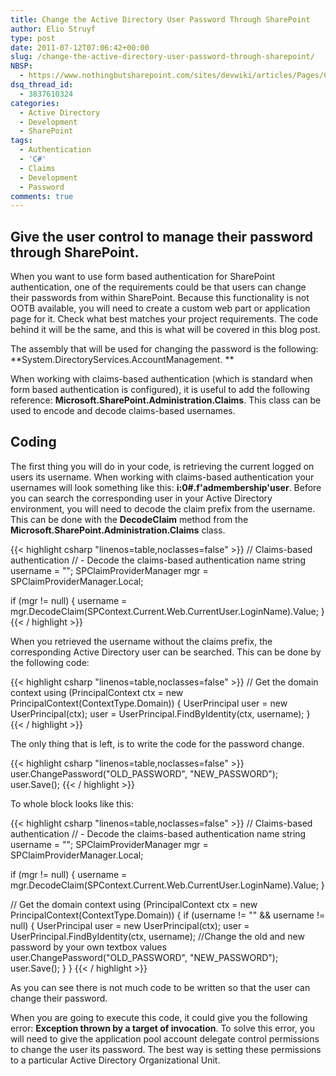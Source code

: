 ```yaml
---
title: Change the Active Directory User Password Through SharePoint
author: Elio Struyf
type: post
date: 2011-07-12T07:06:42+00:00
slug: /change-the-active-directory-user-password-through-sharepoint/
NBSP:
  - https://www.nothingbutsharepoint.com/sites/devwiki/articles/Pages/Change-the-Active-Directory-User-Password-Through-SharePoint.aspx
dsq_thread_id:
  - 3837610324
categories:
  - Active Directory
  - Development
  - SharePoint
tags:
  - Authentication
  - 'C#'
  - Claims
  - Development
  - Password
comments: true
---
```


## Give the user control to manage their password through SharePoint.

When you want to use form based authentication for SharePoint authentication, one of the requirements could be that users can change their passwords from within SharePoint. Because this functionality is not OOTB available, you will need to create a custom web part or application page for it. Check what best matches your project requirements. The code behind it will be the same, and this is what will be covered in this blog post.

The assembly that will be used for changing the password is the following: **System.DirectoryServices.AccountManagement.
**

When working with claims-based authentication (which is standard when form based authentication is configured), it is useful to add the following reference: **Microsoft.SharePoint.Administration.Claims**. This class can be used to encode and decode claims-based usernames.

## Coding

The first thing you will do in your code, is retrieving the current logged on users its username. When working with claims-based authentication your usernames will look something like this: **i:0#.f'admembership'user**. Before you can search the corresponding user in your Active Directory environment, you will need to decode the claim prefix from the username. This can be done with the **DecodeClaim** method from the **Microsoft.SharePoint.Administration.Claims** class.

{{< highlight csharp "linenos=table,noclasses=false" >}}
// Claims-based authentication
// - Decode the claims-based authentication name
string username = "";
SPClaimProviderManager mgr = SPClaimProviderManager.Local;

if (mgr != null)
{
  username = mgr.DecodeClaim(SPContext.Current.Web.CurrentUser.LoginName).Value;
}
{{< / highlight >}}

When you retrieved the username without the claims prefix, the corresponding Active Directory user can be searched. This can be done by the following code:

{{< highlight csharp "linenos=table,noclasses=false" >}}
// Get the domain context
using (PrincipalContext ctx = new PrincipalContext(ContextType.Domain))
{
  UserPrincipal user = new UserPrincipal(ctx);
  user = UserPrincipal.FindByIdentity(ctx, username);
}
{{< / highlight >}}

The only thing that is left, is to write the code for the password change.

{{< highlight csharp "linenos=table,noclasses=false" >}}
user.ChangePassword("OLD_PASSWORD", "NEW_PASSWORD");
user.Save();
{{< / highlight >}}

To whole block looks like this:

{{< highlight csharp "linenos=table,noclasses=false" >}}
// Claims-based authentication
// - Decode the claims-based authentication name
string username = "";
SPClaimProviderManager mgr = SPClaimProviderManager.Local;

if (mgr != null)
{
  username = mgr.DecodeClaim(SPContext.Current.Web.CurrentUser.LoginName).Value;
}

// Get the domain context
using (PrincipalContext ctx = new PrincipalContext(ContextType.Domain))
{ 
  if (username != "" && username != null)
  {
    UserPrincipal user = new UserPrincipal(ctx);
    user = UserPrincipal.FindByIdentity(ctx, username);
    //Change the old and new password by your own textbox values
    user.ChangePassword("OLD_PASSWORD", "NEW_PASSWORD");
    user.Save();
  }
}
{{< / highlight >}}

As you can see there is not much code to be written so that the user can change their password.

When you are going to execute this code, it could give you the following error: **Exception thrown by a target of invocation**. To solve this error, you will need to give the application pool account delegate control permissions to change the user its password. The best way is setting these permissions to a particular Active Directory Organizational Unit.